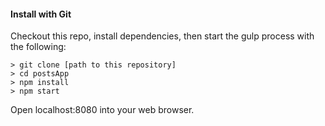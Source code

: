 #### Install with Git
Checkout this repo, install dependencies, then start the gulp process with the following:

```
> git clone [path to this repository]
> cd postsApp
> npm install
> npm start
```

Open localhost:8080 into your web browser.
